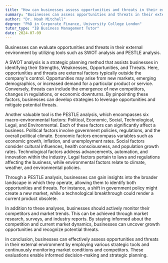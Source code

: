 ```yaml
---
title: "How can businesses assess opportunities and threats in their external environment?"
summary: "Businesses can assess opportunities and threats in their external environment through a SWOT analysis and PESTLE analysis."
author: "Dr. Noah Mitchell"
degree: "PhD in Corporate Finance, University College London"
tutor_type: "IB Business Management Tutor"
date: 2024-07-09
---
```


Businesses can evaluate opportunities and threats in their external environment by utilizing tools such as SWOT analysis and PESTLE analysis.

A SWOT analysis is a strategic planning method that assists businesses in identifying their Strengths, Weaknesses, Opportunities, and Threats. Here, opportunities and threats are external factors typically outside the company's control. Opportunities may arise from new markets, emerging demographics, or increased demand for a particular product or service. Conversely, threats can include the emergence of new competitors, changes in regulations, or economic downturns. By pinpointing these factors, businesses can develop strategies to leverage opportunities and mitigate potential threats.

Another valuable tool is the PESTLE analysis, which encompasses six macro-environmental factors: Political, Economic, Social, Technological, Legal, and Environmental. Each of these factors can significantly affect a business. Political factors involve government policies, regulations, and the overall political climate. Economic factors encompass variables such as economic growth, inflation, and unemployment rates. Social factors consider cultural influences, health consciousness, and population growth rates. Technological factors address advancements, automation, and innovation within the industry. Legal factors pertain to laws and regulations affecting the business, while environmental factors relate to climate, weather, and environmental policies.

Through a PESTLE analysis, businesses can gain insights into the broader landscape in which they operate, allowing them to identify both opportunities and threats. For instance, a shift in government policy might create a new market, while a technological breakthrough could render a current product obsolete.

In addition to these analyses, businesses should actively monitor their competitors and market trends. This can be achieved through market research, surveys, and industry reports. By staying informed about the competition and current market dynamics, businesses can uncover growth opportunities and recognize potential threats.

In conclusion, businesses can effectively assess opportunities and threats in their external environment by employing various strategic tools and continuously monitoring market conditions and competitors. These evaluations enable informed decision-making and strategic planning.
    